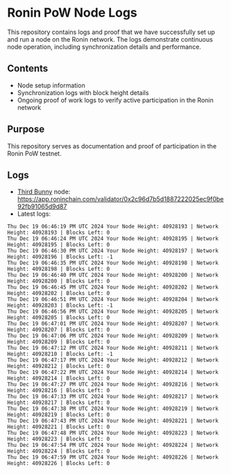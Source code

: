 # Ronin PoW Node Logs

This repository contains logs and proof that we have successfully set up and run a node on the Ronin network. The logs demonstrate continuous node operation, including synchronization details and performance.

## Contents

- Node setup information
- Synchronization logs with block height details
- Ongoing proof of work logs to verify active participation in the Ronin network

## Purpose

This repository serves as documentation and proof of participation in the Ronin PoW testnet.

## Logs

- [Third Bunny](https://thirdbunny.xyz/) node: https://app.roninchain.com/validator/0x2c96d7b5d1887222025ec9f0be92fb91065d9d87
- Latest logs:
```
Thu Dec 19 06:46:19 PM UTC 2024 Your Node Height: 40928193 | Network Height: 40928193 | Blocks Left: 0
Thu Dec 19 06:46:24 PM UTC 2024 Your Node Height: 40928195 | Network Height: 40928195 | Blocks Left: 0
Thu Dec 19 06:46:30 PM UTC 2024 Your Node Height: 40928197 | Network Height: 40928196 | Blocks Left: -1
Thu Dec 19 06:46:35 PM UTC 2024 Your Node Height: 40928198 | Network Height: 40928198 | Blocks Left: 0
Thu Dec 19 06:46:40 PM UTC 2024 Your Node Height: 40928200 | Network Height: 40928200 | Blocks Left: 0
Thu Dec 19 06:46:45 PM UTC 2024 Your Node Height: 40928202 | Network Height: 40928202 | Blocks Left: 0
Thu Dec 19 06:46:51 PM UTC 2024 Your Node Height: 40928204 | Network Height: 40928203 | Blocks Left: -1
Thu Dec 19 06:46:56 PM UTC 2024 Your Node Height: 40928205 | Network Height: 40928205 | Blocks Left: 0
Thu Dec 19 06:47:01 PM UTC 2024 Your Node Height: 40928207 | Network Height: 40928207 | Blocks Left: 0
Thu Dec 19 06:47:06 PM UTC 2024 Your Node Height: 40928209 | Network Height: 40928209 | Blocks Left: 0
Thu Dec 19 06:47:12 PM UTC 2024 Your Node Height: 40928211 | Network Height: 40928210 | Blocks Left: -1
Thu Dec 19 06:47:17 PM UTC 2024 Your Node Height: 40928212 | Network Height: 40928212 | Blocks Left: 0
Thu Dec 19 06:47:22 PM UTC 2024 Your Node Height: 40928214 | Network Height: 40928214 | Blocks Left: 0
Thu Dec 19 06:47:27 PM UTC 2024 Your Node Height: 40928216 | Network Height: 40928216 | Blocks Left: 0
Thu Dec 19 06:47:33 PM UTC 2024 Your Node Height: 40928217 | Network Height: 40928217 | Blocks Left: 0
Thu Dec 19 06:47:38 PM UTC 2024 Your Node Height: 40928219 | Network Height: 40928219 | Blocks Left: 0
Thu Dec 19 06:47:43 PM UTC 2024 Your Node Height: 40928221 | Network Height: 40928221 | Blocks Left: 0
Thu Dec 19 06:47:48 PM UTC 2024 Your Node Height: 40928223 | Network Height: 40928223 | Blocks Left: 0
Thu Dec 19 06:47:54 PM UTC 2024 Your Node Height: 40928224 | Network Height: 40928224 | Blocks Left: 0
Thu Dec 19 06:47:59 PM UTC 2024 Your Node Height: 40928226 | Network Height: 40928226 | Blocks Left: 0
```
